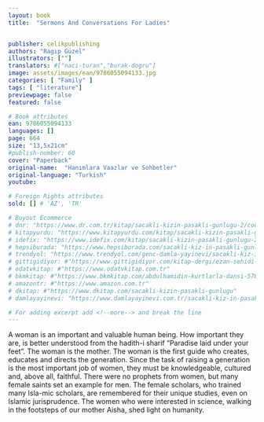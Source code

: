 ```yaml
---
layout: book
title:  "Sermons And Conversations For Ladies"


publisher: celikpublishing
authors: "Ragıp Güzel"
illustrators: [""]
translators: #["naci-turan","burak-dogru"]
image: assets/images/ean/9786055094133.jpg
categories: [ "Family" ]
tags: [ "literature"]
previewpage: false
featured: false

# Book attributes
ean: 9786055094133
languages: []
page: 664
size: "13,5x21cm"
#publish-number: 60
cover: "Paperback"
original-name:  "Hanımlara Vaazlar ve Sohbetler"
original-language: "Turkish"
youtube:

# Foreign Rights attributes
sold: [] # 'AZ', 'TR'

# Buyout Ecommerce
# dnr: "https://www.dr.com.tr/kitap/sacakli-kizin-pasakli-gunlugu-2/cocuk-ve-genclik/genclik-10-yas/roman-oyku/urunno=0001893059001"
# kitapyurdu: "https://www.kitapyurdu.com/kitap/sacakli-kizin-pasakli-gunlugu-2-/560122.html&filter_name=Sa%C3%A7akl%C4%B1+K%C4%B1z%27%C4%B1n+Pasakl%C4%B1+G%C3%BCnl%C3%BC%C4%9F%C3%BC+2"
# idefix: "https://www.idefix.com/kitap/sacakli-kizin-pasakli-gunlugu-2/cocuk-ve-genclik/genclik-10-yas/roman-oyku/urunno=0001893059001"
# hepsiburada: "https://www.hepsiburada.com/sacakli-kiz-in-pasakli-gunlugu-2-damla-yayinevi-p-HBV000012ER86"
# trendyol: "https://www.trendyol.com/genc-damla-yayinevi/sacakli-kiz-in-pasakli-gunlugu-2-p-54825777"
# gittigidiyor: #"https://www.gittigidiyor.com/kitap-dergi/ezan-sehidi-adnan-menderes_pdp_732728793"
# odatvkitap: #"https://www.odatvkitap.com.tr"
# bkmkitap: #"https://www.bkmkitap.com/abdulhamidin-kurtlarla-dansi-578226"
# amazontr: #"https://www.amazon.com.tr"
# dkitap: #"https://www.dkitap.com/sacakli-kizin-pasakli-gunlugu"
# damlayayinevi: "https://www.damlayayinevi.com.tr/sacakli-kiz-in-pasakli-gunlugu-2-bu-iste-bi-terslik-var"

# For adding excerpt add <!--more--> and break the line
---
```

A woman is an important and valuable human
being. How important they are, is better understood from the hadith-i sharif “Paradise laid under
your feet”.
The woman is the mother. The woman is the
first guide who creates, educates and directs the
generation. Since the task of raising a generation
is the most important job of women, they must be
knowledgeable, cultured and, above all, faithful.
There were no prophets from women, but many
female saints set an example for men.
The female scholars, who trained many Isla-mic
scholars, are remembered for their unique studies,
even on Islamic jurisprudence. The women who
were interested in science, walking in the footsteps
of our mother Aisha, shed light on humanity.
<!--more--> 

